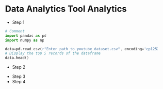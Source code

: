 # Data Analytics Tool Analytics

- Step 1
```python
# Comment
import pandas as pd
import numpy as np

data=pd.read_csv(r"Enter path to youtube_dataset.csv", encoding='cp1252')
# Display the top 5 records of the dataframe
data.head()  
```

- Step 2

* Step 3
* Step 4